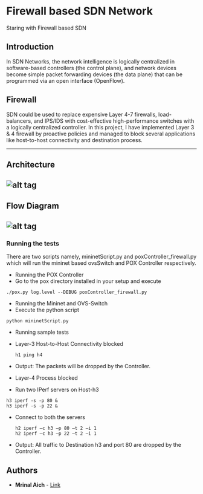 # Firewall based SDN Network
Staring with Firewall based SDN

## Introduction
In SDN Networks, the network intelligence is logically centralized in software-based controllers (the control plane), and network devices become simple packet forwarding devices (the data plane) that can be programmed via an open interface (OpenFlow).

## Firewall
SDN could be used to replace expensive Layer 4-7 firewalls, load-balancers, and IPS/IDS with cost-effective high-performance switches with a logically centralized controller.
In this project, I have implemented Layer 3 & 4 firewall by proactive policies and managed to block several applications like host-to-host connectivity and destination process.

---
## Architecture
![alt tag](https://github.com/MrinalAich/SDN/blob/master/Architecture.png)
---
## Flow Diagram
![alt tag](https://github.com/MrinalAich/SDN/blob/master/Flow_Diagram.png)
---

### Running the tests
There are two scripts namely, mininetScript.py and poxController_firewall.py which will run the mininet based ovsSwitch and POX Controller respectively.

* Running the POX Controller  
 * Go to the pox directory installed in your setup and execute
```
./pox.py log.level --DEBUG poxController_firewall.py
```

* Running the Mininet and OVS-Switch  
 * Execute the python script  
```
python mininetScript.py
```
  
* Running sample tests  
 * Layer-3 Host-to-Host Connectivity blocked  
   ```
   h1 ping h4
   ``` 
  * Output: The packets will be dropped by the Controller.

 * Layer-4 Process blocked  
  * Run two IPerf servers on Host-h3  
   ```
   h3 iperf -s -p 80 &
   h3 iperf -s -p 22 &
   ```
  * Connect to both the servers  
    ```
    h2 iperf –c h3 –p 80 –t 2 –i 1
    h2 iperf –c h3 –p 22 –t 2 –i 1
    ```
  * Output: All traffic to Destination h3 and port 80 are dropped by the Controller.

## Authors
* **Mrinal Aich** - [Link](http://cse.iith.ac.in/)
